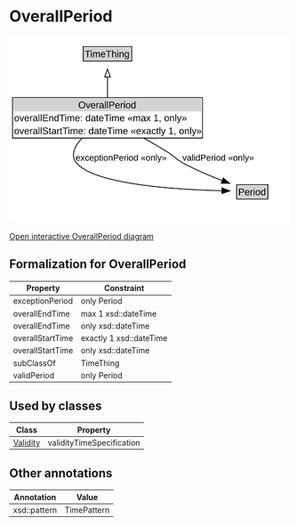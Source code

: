 # OverallPeriod

![OverallPeriod Diagram](../diagrams/OverallPeriod.svg)

<a href="../../diagrams/OverallPeriod.svg">Open interactive OverallPeriod diagram</a>

## Formalization for OverallPeriod

| Property | Constraint |
|----------|------------|
| exceptionPeriod | only Period |
| overallEndTime | max 1 xsd::dateTime |
| overallEndTime | only xsd::dateTime |
| overallStartTime | exactly 1 xsd::dateTime |
| overallStartTime | only xsd::dateTime |
| subClassOf | TimeThing |
| validPeriod | only Period |

## Used by classes

| Class | Property |
|-------|----------|
| [Validity](Validity.md) | validityTimeSpecification |

## Other annotations

| Annotation | Value |
|------------|-------|
| xsd::pattern | TimePattern |

